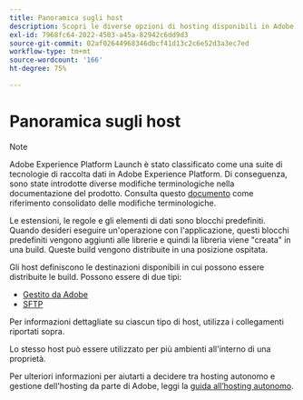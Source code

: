 ```yaml
---
title: Panoramica sugli host
description: Scopri le diverse opzioni di hosting disponibili in Adobe Experience Platform.
exl-id: 7968fc64-2022-4503-a45a-82942c6dd9d3
source-git-commit: 02af02644968346dbcf41d13c2c6e52d3a3ec7ed
workflow-type: tm+mt
source-wordcount: '166'
ht-degree: 75%

---
```


# Panoramica sugli host

>[!NOTE]
>
>Adobe Experience Platform Launch è stato classificato come una suite di tecnologie di raccolta dati in Adobe Experience Platform. Di conseguenza, sono state introdotte diverse modifiche terminologiche nella documentazione del prodotto. Consulta questo [documento](../../../term-updates.md) come riferimento consolidato delle modifiche terminologiche.

Le estensioni, le regole e gli elementi di dati sono blocchi predefiniti. Quando desideri eseguire un&#39;operazione con l&#39;applicazione, questi blocchi predefiniti vengono aggiunti alle librerie e quindi la libreria viene &quot;creata&quot; in una build. Queste build vengono distribuite in una posizione ospitata.

Gli host definiscono le destinazioni disponibili in cui possono essere distribuite le build. Possono essere di due tipi:

* [Gestito da Adobe](./managed-by-adobe-host.md)
* [SFTP](./sftp-host.md)

Per informazioni dettagliate su ciascun tipo di host, utilizza i collegamenti riportati sopra.

Lo stesso host può essere utilizzato per più ambienti all&#39;interno di una proprietà.

Per ulteriori informazioni per aiutarti a decidere tra hosting autonomo e gestione dell&#39;hosting da parte di Adobe, leggi la [guida all’hosting autonomo](./self-hosting-libraries.md).
